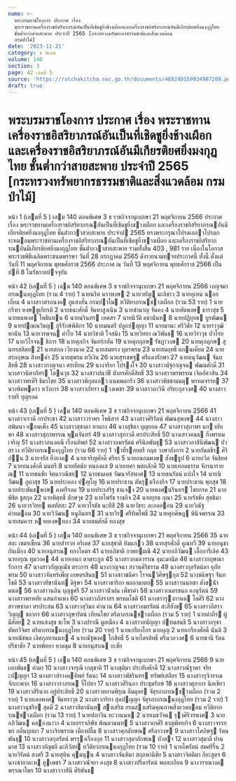 ```yaml
---
name: >-
  พระบรมราชโองการ ประกาศ เรื่อง
  พระราชทานเครื่องราชอิสริยาภรณ์อันเป็นที่เชิดชูยิ่งช้างเผือกและเครื่องราชอิสริยาภรณ์อันมีเกียรติยศยิ่งมงกุฎไทย
  ชั้นต่ำกว่าสายสะพาย ประจำปี 2565 [กระทรวงทรัพยากรธรรมชาติและสิ่งแวดล้อม
  กรมป่าไม้]
date: '2023-11-21'
category: ข พิเศษ
volume: 140
section: 3
page: 42 เล่มที่ 5
source: 'https://ratchakitcha.soc.go.th/documents/488240159934907208.pdf'
draft: true
---
```


# พระบรมราชโองการ ประกาศ เรื่อง พระราชทานเครื่องราชอิสริยาภรณ์อันเป็นที่เชิดชูยิ่งช้างเผือกและเครื่องราชอิสริยาภรณ์อันมีเกียรติยศยิ่งมงกุฎไทย ชั้นต่ำกว่าสายสะพาย ประจำปี 2565 [กระทรวงทรัพยากรธรรมชาติและสิ่งแวดล้อม กรมป่าไม้]

หน้า 1 (เลมที่ 5 ) เลม 140 ตอนพิเศษ 3 ข ราชกิจจานุเบกษา 21 พฤศจิกายน 2566 ประกาศ เรื่อง พระราชทานเครื่องราชอิสริยาภรณอันเป็นที่เชิดชูยิ่งชางเผือก และเครื่องราชอิสริยาภรณอันมีเกียรติยศยิ่งมงกุฎไทย ชั้นต่ํากวาสายสะพาย ประจําป 2565 ทรงพระกรุณาโปรดเกลาโปรดกระหมอมพระราชทานเครื่องราชอิสริยาภรณอันเป็นที่เชิดชูยิ่งชางเผือก และเครื่องราชอิสริยาภรณอันมีเกียรติยศยิ่งมงกุฎไทย ชั้นต่ํากวาสายสะพาย รวมทั้งสิ้น 403 , 981 ราย เนื่องในโอกาสพระราชพิธีเฉลิมพระชนมพรรษา วันที่ 28 กรกฎาคม 2565 ดังรายนามทายประกาศนี้ ทั้งนี้ ตั้งแต่วันที่ 11 พฤศจิกายน พุทธศักราช 2566 ประกาศ ณ วันที่ 13 พฤศจิกายน พุทธศักราช 2566 เป็นปที่ 8 ในรัชกาลปจจุบัน

หน้า 42 (เลมที่ 5 ) เลม 140 ตอนพิเศษ 3 ข ราชกิจจานุเบกษา 21 พฤศจิกายน 2566 เบญจมาภรณมงกุฎไทย (รวม 4 ราย) 1 นายนริศ นราพงษ 2 นายวทัญู มะลิขาว 3 นายอุเทน นอยเอี่ยม 4 นางสาวศรอนงค ภูแสงสั่น กรมปาไม ทวีติยาภรณชางเผือก (รวม 53 ราย) 1 นายกรีฑา หงษชูเกียรติ 2 นายชนะศักดิ์ จันทาสูงเนิน 3 นายชํานาญ จันคง 4 นายทัตพงษ ธาราสุข 5 นายธนพงศ โพธิแทน 6 นายนรินทร เทศสร 7 นายนิวัติ คชานันท 8 นายปฏิยุทธ บูรพัฒน 9 นายปณณวิชญ ภูริรักษ์พิติกร 10 นายมนตรี ปลูกปญญา 11 นายมานะ ศรีวิชัย 12 นายราวุฒิ ทานัน 13 นายวรพจน คําใบ 14 นายวิชาติ ใจสมิง 15 นายวิทยา ณวิพันธ 16 นายวิราวุธ บัวโรย 17 นายวิโรจน ธิการ 18 นายศุภกิจ จันทร์กลั่น 19 นายศุภฤกษ รัชฎาวงษ 20 นายศุภฤกษ สุนทรสถิตย 21 นายสกล เวียงนาค 22 นายสมทรง บุตรพรม 23 นายสมฤทธิ์ แกนเคี่ยม 24 นายสรกฤษณ สิงหคํา 25 นายสุพรม ทวีเงิน 26 นายสุรเชษฐ ศรีแดงรักษา 27 นายอนุวัฒน จันทสิทธิ์ 28 นางสาวกาญจนา ศรเทียน 29 นางจริยา โปรงใจ 30 นางสาวนัฐกาญจน พัฒนศักดิ์ 31 นางสาวนิศาภัทร โตนวุธ 32 นางสาวปนาฬี มังกรศักดิ์สิทธิ์ 33 นางสาวพรพรรณ เจิดอัศวสิน 34 นางสาวพรศิริ ธิมาไชย 35 นางสาวพิกุลแกว แนมพลกรัง 36 นางสาวพิชชามนมุ พรหมจรรย 37 นางพิมพดาว หวังการ 38 นางสาวภัทรา มวงเพชร 39 นางสาวภาวินี อริยะกุลวงศ 40 นางสาวราตรี บุญรอด

หน้า 43 (เลมที่ 5 ) เลม 140 ตอนพิเศษ 3 ข ราชกิจจานุเบกษา 21 พฤศจิกายน 2566 41 นางสาวเรวดี กรประชา 42 นางสาววราพร โพธิสาร 43 นางสาวศิริรัตน์ พัฒนสุพงษ 44 นางสาวสพินนา ออนเพ็ง 45 นางสาวสุชาดา ทาแกง 46 นางสุชิตา บุญยอด 47 นางสาวสุภาพร แกวบับพา 48 นางสาวสุภาพรรณ พุมจันทร์ 49 นางสาวสุภาวดี ศรประสิทธิ์ 50 นางเสาวคนธ กิ่งพรหมเจริญ 51 นางสาวอนงคณี เรือนทิพย์ 52 นางสาวอมรรัตน์ ศรีนิลพันธุ 53 นางสาวอาสินีพัฒน บัวสรวง ทวีติยาภรณมงกุฎไทย (รวม 66 ราย) 1 วาที่รอยตรี กฤต วงษาลังการ 2 นายกันตธีร ศิริปน 3 นายจรัส ยิ่งยงค 4 นายเจริญศักดิ์ ศรียา 5 นายถนอมพงษ สังขธูป 6 นายถวิล จันธิยศ 7 นายทนงศักดิ์ มนตรี 8 นายทัศนัย หนองแส 9 นายเทศา พสกภักดี 10 นายเทอดธรรม จักรนารายณ 11 นายธนชัย จิตนาวณิชย 12 นายธนเดช วัฒนจรัสพงศ 13 นายธนรัตน์ แปงใจ 14 นายนิวัฒน ภูผาสุข 15 นายประคอง ปญโญ 16 นายประธาน ตันรุงเรืองกิจ 17 นายประธาน พุกสุข 18 นายประพันธพงษ คงศรีรอด 19 นายประเสริฐ ชาแจง 20 นายพงศนรินทร ไชยกรด 21 นายพิชิต ชูสกุล 22 นายพิศุทธิ์ ลักษวุธ 23 นายไพรัช ราชกิจ 24 นายยุทธ กุณา 25 นายรัชชัย สุทธิมา 26 นายวรวิทย พลทัสสะ 27 นายวโรธัช นะทีสี 28 นายวัชระ ละออออน 29 นายวิณัฐ คําหมอม 30 นายวิวัฒน หนูอินทร 31 นายวีร ศรีทิพโพธิ์ 32 นายศุภศิษฎ พินิจพรรณ 33 นายสมควร หวยหงษทอง 34 นายสมศักดิ์ ทองสุข

หน้า 44 (เลมที่ 5 ) เลม 140 ตอนพิเศษ 3 ข ราชกิจจานุเบกษา 21 พฤศจิกายน 2566 35 นายสละ เขตรเขื่อน 36 นายสํารวย อริเดช 37 นายสุชาติ ทิมแกว 38 นายสุรศักดิ์ คูณทวี 39 นายอนุชา กันเมือง 40 นายอนุสรณ ทองโคตร 41 นายอภิชาติ กาพยมณี 42 นายอภิวัฒน เอื้ออารีเลิศ 43 นายอรุณ ทุมวงค 44 นายเอนก ตาตระกูล 45 นางสาวกมลวรรณ อุมะมานิต 46 นางสาวกฤษณา รักการ 47 นางสาวกัญญณัช ตระการ 48 นางกาญจนา สงวนศิริธรรม 49 นางสาวกุลรัตน์ดา อุภัยพรม 50 นางสาวจันทร์เพ็ญ เกษตรสินธ 51 นางสาวชนิศา โรจนวิศิษฐกุล 52 นางชนิษฐา จันทโชติ 53 นางสาวทิชานันท ดิฐษา 54 นางสาวธาริกา พลอามาตย 55 นางสาวนนทชา สังขน้ํามนต 56 นางสาวนลิน บุญชูศรี 57 นางสาวน้ําฝน เพ็ชรคํา 58 นางสาวเนตรชนก คงนุรัตน์ 59 นางสาวพรหทัย แสนกําแพง 60 นางสาวภัสราสร พรหมโชติ 61 นางสาวรุงกานต โลศิริ 62 นางสาวษชาดา ศรประสม 63 นางสาวสุวิมล คํานวน 64 นางสาวอมรรัตน์ สะสีสังข 65 นางสาวอิสราวิญญ ชลากร 66 นางสาวอุษารัตน์ เทียนไชย ตริตาภรณชางเผือก (รวม 5 ราย) 1 นายคําภีร ผู้มีสัตย 2 นายแสงสุข ชะโพ 3 นางปราณี มูลเมือง 4 นางสาวอนัญญา ปทมสนธิ 5 นางสาวอรุชา หัตถวิจิตร ตริตาภรณมงกุฎไทย (รวม 20 ราย) 1 นายเกรียงไกร มากบุญ 2 นายเกรียงศักดิ์ นันติ 3 นายณัชพล เลิศกุลทานนท 4 นายณัฐพงค โกสิทธิ์ 5 นายไตรสิทธิ์ ศรีนวลวงศ 6 นายธานี รัตนปรีชาชัย 7 นายพิทยา หาดชุม 8 นายอนุสรณ ยะชัย

หน้า 45 (เลมที่ 5 ) เลม 140 ตอนพิเศษ 3 ข ราชกิจจานุเบกษา 21 พฤศจิกายน 2566 9 นายเอกพันธ คํามา 10 นางสาวจารุณี เกตุชาติ 11 นางชุติมา ประทับศักดิ์ 12 นางสาวณัฐาพร จริยะปญญา 13 นางสาวปรางคทิพย์ รัตนะ 14 นางสาวพัชรินทร ทรัพย์เสถียร 15 นางสาวรุจิวรรณ จักกะพาก 16 นางสาววราภรณ จี๋โปทา 17 นางสาวศิรินภา ประชุมรักษ์ 18 นางสาวศุภากร นิลเขียว 19 นางสาวสิรินาถ อยู่ประสิทธิ์ 20 นางสาวหยาดพิรุณ ลิ่มดุลย จัตุรถาภรณชางเผือก (รวม 2 ราย) 1 นายเลอพงศ จันทราวุธ 2 นางสาวกริยา สุดปญญา จัตุรถาภรณมงกุฎไทย (รวม 2 ราย) 1 นางสาวนุชรีย สุดมี 2 นางสาวสิตานันท สงเสริม กรมสงเสริมคุณภาพสิ่งแวดลอม ทวีติยาภรณชางเผือก (รวม 13 ราย) 1 นายปภาวิน หะวานนท 2 นายเมธวัจน รุงศิริวรพงศ 3 นายอภิวัฒน คลองนาวา 4 นายอรรจภิษัช พิณตานนท 5 นางสาวเกศิรี ชาญพิทยกิจ 6 นางสาวจรรยพร กลิ่นบุบผา 7 นางจิรพรรณ เมืองปลื้ม 8 นางสาวศุภลักษณ ศรีลาวงษ 9 นางสาวโศภิษฐ รัตนพันธุ 10 นางสาวสกุลรัตน์ พรรุงเรืองกุล 11 นางสาวสุดาลักษณ บัวลา 12 นางสาวสุมาลี ปานมาศ 13 นางสาวอัญชลี มะลิวัลย ทวีติยาภรณมงกุฎไทย (รวม 10 ราย) 1 นายไพรัตน์ สมศรีรื่น 2 นายวิรัตน์ สงศรี 3 นายสุทิน คุมนุน 4 นางสาวจันทิมา สกุลพานิชัย 5 นางสาวจิตติมา กียะสูตร 6 นางซาอาดะห ตูเพชร 7 นางสาวณัจยา คงสุข 8 นางสาวปรีดารัตน์ พลละเอียด 9 นางวรรณางค พรรณาไพร 10 นางสาววาสินี ศิริพันธ
